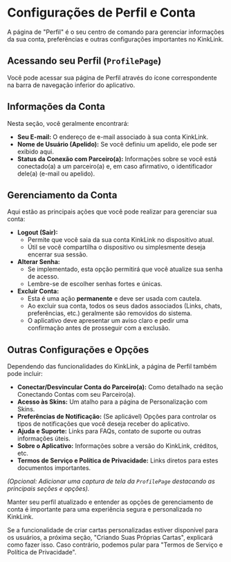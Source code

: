 # Configurações de Perfil e Conta

A página de "Perfil" é o seu centro de comando para gerenciar informações da sua conta, preferências e outras configurações importantes no KinkLink.

## Acessando seu Perfil (`ProfilePage`)

Você pode acessar sua página de Perfil através do ícone correspondente na barra de navegação inferior do aplicativo.

## Informações da Conta

Nesta seção, você geralmente encontrará:

*   **Seu E-mail:** O endereço de e-mail associado à sua conta KinkLink.
*   **Nome de Usuário (Apelido):** Se você definiu um apelido, ele pode ser exibido aqui.
*   **Status da Conexão com Parceiro(a):** Informações sobre se você está conectado(a) a um parceiro(a) e, em caso afirmativo, o identificador dele(a) (e-mail ou apelido).

## Gerenciamento da Conta

Aqui estão as principais ações que você pode realizar para gerenciar sua conta:

*   **Logout (Sair):**
    *   Permite que você saia da sua conta KinkLink no dispositivo atual.
    *   Útil se você compartilha o dispositivo ou simplesmente deseja encerrar sua sessão.
*   **Alterar Senha:**
    *   Se implementado, esta opção permitirá que você atualize sua senha de acesso.
    *   Lembre-se de escolher senhas fortes e únicas.
*   **Excluir Conta:**
    *   Esta é uma ação **permanente** e deve ser usada com cautela.
    *   Ao excluir sua conta, todos os seus dados associados (Links, chats, preferências, etc.) geralmente são removidos do sistema.
    *   O aplicativo deve apresentar um aviso claro e pedir uma confirmação antes de prosseguir com a exclusão.

## Outras Configurações e Opções

Dependendo das funcionalidades do KinkLink, a página de Perfil também pode incluir:

*   **Conectar/Desvincular Conta do Parceiro(a):** Como detalhado na seção Conectando Contas com seu Parceiro(a).
*   **Acesso às Skins:** Um atalho para a página de Personalização com Skins.
*   **Preferências de Notificação:** (Se aplicável) Opções para controlar os tipos de notificações que você deseja receber do aplicativo.
*   **Ajuda e Suporte:** Links para FAQs, contato de suporte ou outras informações úteis.
*   **Sobre o Aplicativo:** Informações sobre a versão do KinkLink, créditos, etc.
*   **Termos de Serviço e Política de Privacidade:** Links diretos para estes documentos importantes.

*(Opcional: Adicionar uma captura de tela da `ProfilePage` destacando as principais seções e opções).*

Manter seu perfil atualizado e entender as opções de gerenciamento de conta é importante para uma experiência segura e personalizada no KinkLink.

Se a funcionalidade de criar cartas personalizadas estiver disponível para os usuários, a próxima seção, "Criando Suas Próprias Cartas", explicará como fazer isso. Caso contrário, podemos pular para "Termos de Serviço e Política de Privacidade".
